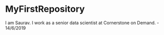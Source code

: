 # MyFirstRepository

I am Saurav. I work as a senior data scientist at Cornerstone on Demand. - 14/6/2019
